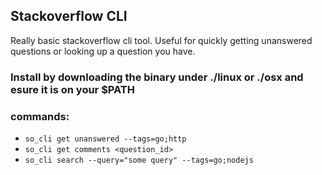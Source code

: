 ## Stackoverflow CLI 

Really basic stackoverflow cli tool. Useful for quickly getting unanswered questions or looking up a question you have.

### Install by downloading the binary under ./linux or ./osx and esure it is on your $PATH

### commands:
- ``` so_cli get unanswered --tags=go;http ```
- ``` so_cli get comments <question_id> ```
- ``` so_cli search --query="some query" --tags=go;nodejs ```